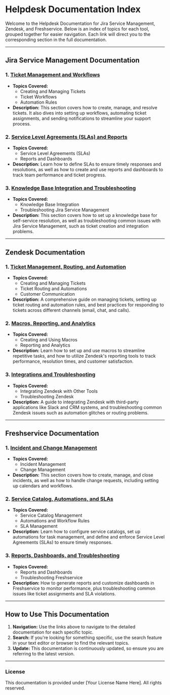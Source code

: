 # Helpdesk Documentation Index

Welcome to the Helpdesk Documentation for Jira Service Management, Zendesk, and Freshservice. Below is an index of topics for each tool, grouped together for easier navigation. Each link will direct you to the corresponding section in the full documentation.

---

## Jira Service Management Documentation

### 1. [Ticket Management and Workflows](docs/jira/ticket-management-workflows.md)
   - **Topics Covered:**
     - Creating and Managing Tickets
     - Ticket Workflows
     - Automation Rules
   - **Description:** This section covers how to create, manage, and resolve tickets. It also dives into setting up workflows, automating ticket assignments, and sending notifications to streamline your support process.

### 2. [Service Level Agreements (SLAs) and Reports](docs/jira/slas-reports.md)
   - **Topics Covered:**
     - Service Level Agreements (SLAs)
     - Reports and Dashboards
   - **Description:** Learn how to define SLAs to ensure timely responses and resolutions, as well as how to create and use reports and dashboards to track team performance and ticket progress.

### 3. [Knowledge Base Integration and Troubleshooting](docs/jira/knowledge-base-troubleshooting.md)
   - **Topics Covered:**
     - Knowledge Base Integration
     - Troubleshooting Jira Service Management
   - **Description:** This section covers how to set up a knowledge base for self-service resolution, as well as troubleshooting common issues with Jira Service Management, such as ticket creation and integration problems.

---

## Zendesk Documentation

### 1. [Ticket Management, Routing, and Automation](docs/zendesk/ticket-management-routing-automation.md)
   - **Topics Covered:**
     - Creating and Managing Tickets
     - Ticket Routing and Automations
     - Customer Communication
   - **Description:** A comprehensive guide on managing tickets, setting up ticket routing and automation rules, and best practices for responding to tickets across different channels (email, chat, and calls).

### 2. [Macros, Reporting, and Analytics](docs/zendesk/macros-reports-analytics.md)
   - **Topics Covered:**
     - Creating and Using Macros
     - Reporting and Analytics
   - **Description:** Learn how to set up and use macros to streamline repetitive tasks, and how to utilize Zendesk's reporting tools to track performance, resolution times, and customer satisfaction.

### 3. [Integrations and Troubleshooting](docs/zendesk/integrations-troubleshooting.md)
   - **Topics Covered:**
     - Integrating Zendesk with Other Tools
     - Troubleshooting Zendesk
   - **Description:** A guide to integrating Zendesk with third-party applications like Slack and CRM systems, and troubleshooting common Zendesk issues such as automation glitches or routing problems.

---

## Freshservice Documentation

### 1. [Incident and Change Management](docs/freshservice/incident-change-management.md)
   - **Topics Covered:**
     - Incident Management
     - Change Management
   - **Description:** This section covers how to create, manage, and close incidents, as well as how to handle change requests, including setting up calendars and workflows.

### 2. [Service Catalog, Automations, and SLAs](docs/freshservice/service-catalog-automations-slas.md)
   - **Topics Covered:**
     - Service Catalog Management
     - Automations and Workflow Rules
     - SLA Management
   - **Description:** Learn how to configure service catalogs, set up automations for task management, and define and enforce Service Level Agreements (SLAs) to ensure timely responses.

### 3. [Reports, Dashboards, and Troubleshooting](docs/freshservice/reports-dashboards-troubleshooting.md)
   - **Topics Covered:**
     - Reports and Dashboards
     - Troubleshooting Freshservice
   - **Description:** How to generate reports and customize dashboards in Freshservice to monitor performance, plus troubleshooting common issues like ticket assignments and SLA violations.

---

## How to Use This Documentation

1. **Navigation:** Use the links above to navigate to the detailed documentation for each specific topic.
2. **Search:** If you're looking for something specific, use the search feature in your text editor or browser to find the relevant topics.
3. **Update:** This documentation is continuously updated, so ensure you are referring to the latest version.

---

### License

This documentation is provided under [Your License Name Here]. All rights reserved.
